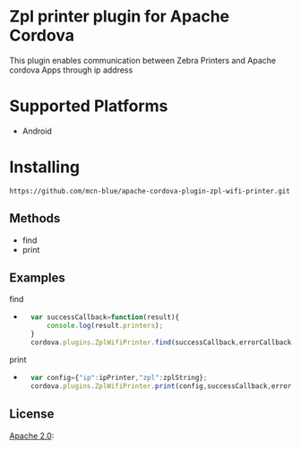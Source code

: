 # Zpl printer plugin for Apache Cordova

This plugin enables communication between Zebra Printers and Apache cordova Apps through ip address


# Supported Platforms 

- Android

# Installing

	https://github.com/mcn-blue/apache-cordova-plugin-zpl-wifi-printer.git

## Methods

- find
- print

## Examples
find
- ```js
	var successCallback=function(result){
		console.log(result.printers);
	}
	cordova.plugins.ZplWifiPrinter.find(successCallback,errorCallback);
	```		
print
- ```js
	var config={"ip":ipPrinter,"zpl":zplString};
	cordova.plugins.ZplWifiPrinter.print(config,successCallback,errorCallback);
	```

## License
[Apache 2.0](https://opensource.org/licenses/Apache-2.0):
